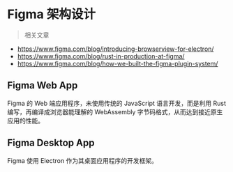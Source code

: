 # Figma 架构设计

> 相关文章

- https://www.figma.com/blog/introducing-browserview-for-electron/
- https://www.figma.com/blog/rust-in-production-at-figma/
- https://www.figma.com/blog/how-we-built-the-figma-plugin-system/

## Figma Web App

Figma 的 Web 端应用程序，未使用传统的 JavaScript 语言开发，而是利用 Rust 编写，再编译成浏览器能理解的 WebAssembly 字节码格式，从而达到接近原生应用的性能。

## Figma Desktop App

Figma 使用 Electron 作为其桌面应用程序的开发框架。
